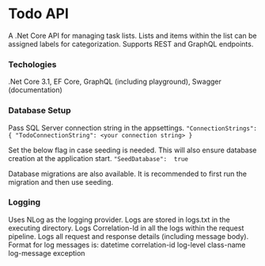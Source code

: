 # Todo API

A .Net Core API for managing task lists. Lists and items within the list can be assigned labels for categorization.
Supports REST and GraphQL endpoints.

### Techologies
.Net Core 3.1, EF Core, GraphQL (including playground), Swagger (documentation)

### Database Setup
Pass SQL Server connection string in the appsettings.
`"ConnectionStrings": { "TodoConnectionString": <your connection string> }`

Set the below flag in case seeding is needed. This will also ensure database creation at the application start.
`"SeedDatabase":  true`

Database migrations are also available.
It is recommended to first run the migration and then use seeding.

### Logging
Uses NLog as the logging provider.
Logs are stored in logs.txt in the executing directory.
Logs Correlation-Id in all the logs within the request pipeline.
Logs all request and response details (including message body).
Format for log messages is: datetime  correlation-id  log-level  class-name  log-message  exception